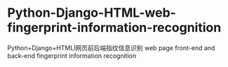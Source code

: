 # Python-Django-HTML-web-fingerprint-information-recognition
Python+Django+HTMLl网页前后端指纹信息识别 web page front-end and back-end fingerprint information recognition
